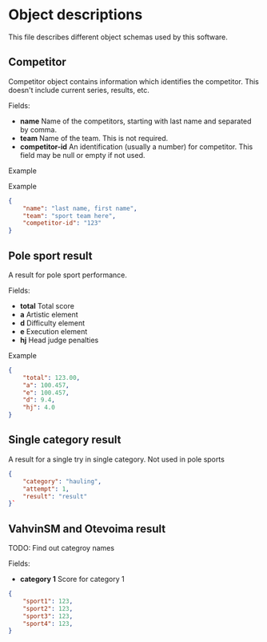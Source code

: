 # Object descriptions

This file describes different object schemas used by this software.

## Competitor

Competitor object contains information which identifies the competitor.
This doesn't include current series, results, etc.

Fields:

* **name** Name of the competitors, starting with last name and separated by
comma.
* **team** Name of the team. This is not required.
* **competitor-id** An identification (usually a number) for competitor.
This field may be null or empty if not used.

Example


Example
```json
{
    "name": "last name, first name",
    "team": "sport team here",
    "competitor-id": "123"
}
```

## Pole sport result

A result for pole sport performance.

Fields:

* **total** Total score
* **a** Artistic element
* **d** Difficulty element
* **e** Execution element
* **hj** Head judge penalties

Example
```json
{
    "total": 123.00,
    "a": 100.457,
    "e": 100.457,
    "d": 9.4,
    "hj": 4.0
}
```

## Single category result

A result for a single try in single category.
Not used in pole sports

```json
{
    "category": "hauling",
    "attempt": 1,
    "result": "result"
}`
```

## VahvinSM and Otevoima result

TODO: Find out categroy names

Fields:

* **category 1** Score for category 1

```json
{
    "sport1": 123,
    "sport2": 123,
    "sport3": 123,
    "sport4": 123,
}
```
